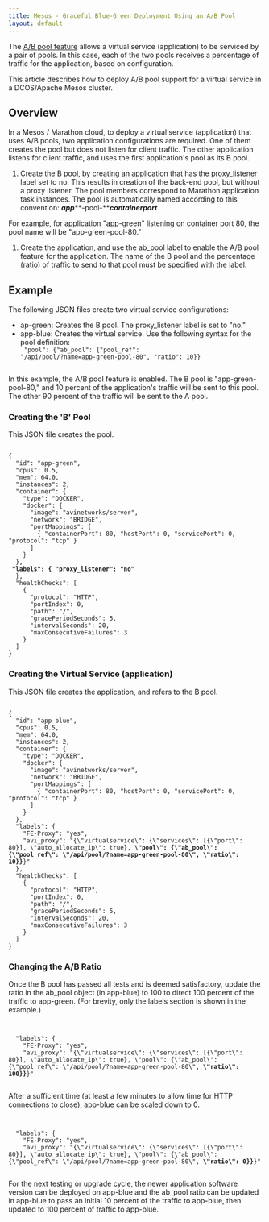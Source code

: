 ```yaml
---
title: Mesos - Graceful Blue-Green Deployment Using an A/B Pool
layout: default
---
```

The <a href="/ab-pool-feature/">A/B pool feature</a> allows a virtual service (application) to be serviced by a pair of pools. In this case, each of the two pools receives a percentage of traffic for the application, based on configuration.

This article describes how to deploy A/B pool support for a virtual service in a DCOS/Apache Mesos cluster.

## Overview

In a Mesos / Marathon cloud, to deploy a virtual service (application) that uses A/B pools, two application configurations are required. One of them creates the pool but does not listen for client traffic. The other application listens for client traffic, and uses the first application's pool as its B pool.

1. Create the B pool, by creating an application that has the proxy_listener label set to no. This results in creation of the back-end pool, but without a proxy listener. The pool members correspond to Marathon application task instances. The pool is automatically named according to this convention: ***app*****-pool-*****containerport***

For example, for application "app-green" listening on container port 80, the pool name will be "app-green-pool-80."
1. Create the application, and use the ab_pool label to enable the A/B pool feature for the application. The name of the B pool and the percentage (ratio) of traffic to send to that pool must be specified with the label.

## Example

The following JSON files create two virtual service configurations:

* ap-green: Creates the B pool. The proxy_listener label is set to "no."
* app-blue: Creates the virtual service. Use the following syntax for the pool definition:
<code><br> \"pool\": {\"ab_pool\": {\"pool_ref\": \"/api/pool/?name=app-green-pool-80\", \"ratio\": 10}}<br> </code>

In this example, the A/B pool feature is enabled. The B pool is "app-green-pool-80," and 10 percent of the application's traffic will be sent to this pool. The other 90 percent of the traffic will be sent to the A pool.

### Creating the 'B' Pool

This JSON file creates the pool.
<pre class="command-line language-bash" data-user="aviuser" data-host="avihost" data-output="1-100" white-space="pre"><code>
{
  "id": "app-green",
  "cpus": 0.5,
  "mem": 64.0,
  "instances": 2,
  "container": {
    "type": "DOCKER",
    "docker": {
      "image": "avinetworks/server",
      "network": "BRIDGE",
      "portMappings": [
        { "containerPort": 80, "hostPort": 0, "servicePort": 0, "protocol": "tcp" }
      ]
    }
  },
<strong> "labels": { "proxy_listener": "no"</strong>
  },
  "healthChecks": [
    {
      "protocol": "HTTP",
      "portIndex": 0,
      "path": "/",
      "gracePeriodSeconds": 5,
      "intervalSeconds": 20,
      "maxConsecutiveFailures": 3
    }
  ]
}
</code></pre>

### Creating the Virtual Service (application)

This JSON file creates the application, and refers to the B pool.
<pre class="command-line language-bash" data-user="aviuser" data-host="avihost" data-output="1-100" white-space="pre"><code>
{
  "id": "app-blue",
  "cpus": 0.5,
  "mem": 64.0,
  "instances": 2,
  "container": {
    "type": "DOCKER",
    "docker": {
      "image": "avinetworks/server",
      "network": "BRIDGE",
      "portMappings": [
        { "containerPort": 80, "hostPort": 0, "servicePort": 0, "protocol": "tcp" }
      ]
    }
  },
  "labels": {
    "FE-Proxy": "yes",
    "avi_proxy": "{\"virtualservice\": {\"services\": [{\"port\": 80}], \"auto_allocate_ip\": true}, <strong>\"pool\": {\"ab_pool\": {\"pool_ref\": \"/api/pool/?name=app-green-pool-80\", \"ratio\": 10}}</strong>}"
  },
  "healthChecks": [
    {
      "protocol": "HTTP",
      "portIndex": 0,
      "path": "/",
      "gracePeriodSeconds": 5,
      "intervalSeconds": 20,
      "maxConsecutiveFailures": 3
    }
  ]
}
</code></pre>

### Changing the A/B Ratio

Once the B pool has passed all tests and is deemed satisfactory, update the ratio in the ab_pool object (in app-blue) to 100 to direct 100 percent of the traffic to app-green. (For brevity, only the labels section is shown in the example.)
<pre class="command-line language-bash" data-user="aviuser" data-host="avihost" data-output="1-100" white-space="pre"><code> 

  "labels": {
    "FE-Proxy": "yes",
    "avi_proxy": "{\"virtualservice\": {\"services\": [{\"port\": 80}], \"auto_allocate_ip\": true}, \"pool\": {\"ab_pool\": {\"pool_ref\": \"/api/pool/?name=app-green-pool-80\", <strong>\"ratio\": 100}}</strong>}"

</code></pre>

After a sufficient time (at least a few minutes to allow time for HTTP connections to close), app-blue can be scaled down to 0.

<pre class="command-line language-bash" data-user="aviuser" data-host="avihost" data-output="1-100" white-space="pre"><code>

  "labels": {
    "FE-Proxy": "yes",
    "avi_proxy": "{\"virtualservice\": {\"services\": [{\"port\": 80}], \"auto_allocate_ip\": true}, \"pool\": {\"ab_pool\": {\"pool_ref\": \"/api/pool/?name=app-green-pool-80\", <strong>\"ratio\": 0}}</strong>}"

</code></pre>

For the next testing or upgrade cycle, the newer application software version can be deployed on app-blue and the ab_pool ratio can be updated in app-blue to pass an initial 10 percent of the traffic to app-blue, then updated to 100 percent of traffic to app-blue.